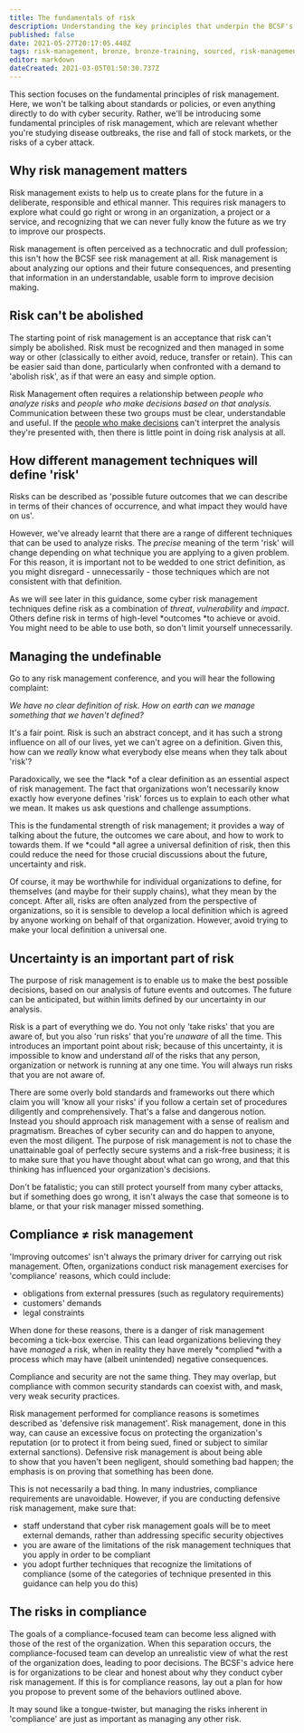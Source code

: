 ```yaml
---
title: The fundamentals of risk
description: Understanding the key principles that underpin the BCSF's risk management guidance for cyber security.
published: false
date: 2021-05-27T20:17:05.448Z
tags: risk-management, bronze, bronze-training, sourced, risk-management-guidance
editor: markdown
dateCreated: 2021-03-05T01:50:30.737Z
---
```


This section focuses on the fundamental principles of risk management. Here, we won't be talking about standards or policies, or even anything directly to do with cyber security. Rather, we'll be introducing some fundamental principles of risk management, which are relevant whether you're studying disease outbreaks, the rise and fall of stock markets, or the risks of a cyber attack.

Why risk management matters
---------------------------

Risk management exists to help us to create plans for the future in a deliberate, responsible and ethical manner. This requires risk managers to explore what could go right or wrong in an organization, a project or a service, and recognizing that we can never fully know the future as we try to improve our prospects.

Risk management is often perceived as a technocratic and dull profession; this isn't how the BCSF see risk management at all. Risk management is about analyzing our options and their future consequences, and presenting that information in an understandable, usable form to improve decision making.

Risk can't be abolished
-----------------------

The starting point of risk management is an acceptance that risk can't simply be abolished. Risk must be recognized and then managed in some way or other (classically to either avoid, reduce, transfer or retain). This can be easier said than done, particularly when confronted with a demand to 'abolish risk', as if that were an easy and simple option.

Risk Management often requires a relationship between *people who analyze risks* and *people who make decisions based on that analysis*. Communication between these two groups must be clear, understandable and useful. If the [people who make decisions](bronze-training/background-topics/governance-2-comms) can't interpret the analysis they're presented with, then there is little point in doing risk analysis at all.

How different management techniques will define 'risk'
------------------------------------------------------

Risks can be described as 'possible future outcomes that we can describe in terms of their chances of occurrence, and what impact they would have on us'.

However, we've already learnt that there are a range of different techniques that can be used to analyze risks. The *precise* meaning of the term 'risk' will change depending on what technique you are applying to a given problem. For this reason, it is important not to be wedded to one strict definition, as you might disregard - unnecessarily - those techniques which are not consistent with that definition.

As we will see later in this guidance, some cyber risk management techniques define risk as a combination of *threat*, *vulnerability* and *impact*. Others define risk in terms of high-level *outcomes *to achieve or avoid. You might need to be able to use both, so don't limit yourself unnecessarily.

Managing the undefinable
------------------------

Go to any risk management conference, and you will hear the following complaint:

*We have no clear definition of risk. How on earth can we manage something that we haven't defined?*

It's a fair point. Risk is such an abstract concept, and it has such a strong influence on all of our lives, yet we can't agree on a definition. Given this, how can we *really* know what everybody else means when they talk about 'risk'?

Paradoxically, we see the *lack *of a clear definition as an essential aspect of risk management. The fact that organizations won't necessarily know exactly how everyone defines 'risk' forces us to explain to each other what we mean. It makes us ask questions and challenge assumptions.

This is the fundamental strength of risk management; it provides a way of talking about the future, the outcomes we care about, and how to work to towards them. If we *could *all agree a universal definition of risk, then this could reduce the need for those crucial discussions about the future, uncertainty and risk.

Of course, it may be worthwhile for individual organizations to define, for themselves (and maybe for their supply chains), what they mean by the concept. After all, risks are often analyzed from the perspective of organizations, so it is sensible to develop a local definition which is agreed by anyone working on behalf of that organization. However, avoid trying to make your local definition a universal one.

Uncertainty is an important part of risk
----------------------------------------

The purpose of risk management is to enable us to make the best possible decisions, based on our analysis of future events and outcomes. The future can be anticipated, but within limits defined by our uncertainty in our analysis.

Risk is a part of everything we do. You not only 'take risks' that you are aware of, but you also 'run risks' that you're *unaware* of all the time. This introduces an important point about risk; because of this uncertainty, it is impossible to know and understand *all* of the risks that any person, organization or network is running at any one time. You will always run risks that you are not aware of.

There are some overly bold standards and frameworks out there which claim you will 'know all your risks' if you follow a certain set of procedures diligently and comprehensively. That's a false and dangerous notion. Instead you should approach risk management with a sense of realism and pragmatism. Breaches of cyber security can and do happen to anyone, even the most diligent. The purpose of risk management is not to chase the unattainable goal of perfectly secure systems and a risk-free business; it is to make sure that you have thought about what can go wrong, and that this thinking has influenced your organization's decisions.

Don't be fatalistic; you can still protect yourself from many cyber attacks, but if something does go wrong, it isn't always the case that someone is to blame, or that your risk manager missed something.

Compliance ≠ risk management
----------------------------

'Improving outcomes' isn't always the primary driver for carrying out risk management. Often, organizations conduct risk management exercises for 'compliance' reasons, which could include:

-   obligations from external pressures (such as regulatory requirements)
-   customers' demands
-   legal constraints

When done for these reasons, there is a danger of risk management becoming a tick-box exercise. This can lead organizations believing they have *managed* a risk, when in reality they have merely *complied *with a process which may have (albeit unintended) negative consequences.

Compliance and security are not the same thing. They may overlap, but compliance with common security standards can coexist with, and mask, very weak security practices.

Risk management performed for compliance reasons is sometimes described as 'defensive risk management'. Risk management, done in this way, can cause an excessive focus on protecting the organization's reputation (or to protect it from being sued, fined or subject to similar external sanctions). Defensive risk management is about being able to show that you haven't been negligent, should something bad happen; the emphasis is on proving that something has been done.

This is not necessarily a bad thing. In many industries, compliance requirements are unavoidable. However, if you are conducting defensive risk management, make sure that:

-   staff understand that cyber risk management goals will be to meet external demands, rather than addressing specific security objectives
-   you are aware of the limitations of the risk management techniques that you apply in order to be compliant
-   you adopt further techniques that recognize the limitations of compliance (some of the categories of technique presented in this guidance can help you do this)

The risks in compliance
-----------------------

The goals of a compliance-focused team can become less aligned with those of the rest of the organization. When this separation occurs, the compliance-focused team can develop an unrealistic view of what the rest of the organization does, leading to poor decisions. The BCSF's advice here is for organizations to be clear and honest about why they conduct cyber risk management. If this is for compliance reasons, lay out a plan for how you propose to prevent some of the behaviors outlined above.

It may sound like a tongue-twister, but managing the risks inherent in 'compliance' are just as important as managing any other risk.
